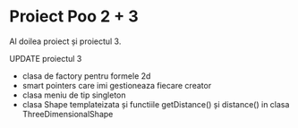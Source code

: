 # Proiect Poo 2 + 3
 Al doilea proiect și proiectul 3.

 UPDATE proiectul 3
 - clasa de factory pentru formele 2d 
 - smart pointers care imi gestioneaza fiecare creator
 - clasa meniu de tip singleton
 - clasa Shape templateizata și functiile getDistance() și distance() in clasa ThreeDimensionalShape
